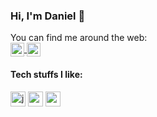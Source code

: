 ### Hi, I'm Daniel  👋


<p>
  You can find me around the web: <br>
  <a href="https://twitter.com/ftdgomez" target="blank">
    <img align="center" src="https://cdn.jsdelivr.net/npm/simple-icons@3.0.1/icons/twitter.svg" alt="Twitter ftdgomez" height="22px" width="22px" />
  </a>
  <a href="https://instagram.com/danielgomezlugo" target="blank">
    <img align="center" src="https://cdn.jsdelivr.net/npm/simple-icons@3.0.1/icons/instagram.svg" alt="Instagram ftdgomez" height="22px" width="22px" />
  </a>
</p>

#### Tech stuffs I like:
<p>
  <img src="https://konpa.github.io/devicon/devicon.git/icons/javascript/javascript-original.svg" alt="javascript" width="24px" height="24px"/>
  <img src="https://konpa.github.io/devicon/devicon.git/icons/css3/css3-original-wordmark.svg" alt="css3" width="24px" height="24px"/>
  <img src="https://konpa.github.io/devicon/devicon.git/icons/react/react-original-wordmark.svg" alt="react" width="24px" height="24px"/>
</p>

<!--
**ftdgomez/ftdgomez** is a ✨ _special_ ✨ repository because its `README.md` (this file) appears on your GitHub profile.

Here are some ideas to get you started:

- 🔭 I’m currently working on ...
- 🌱 I’m currently learning ...
- 👯 I’m looking to collaborate on ...
- 🤔 I’m looking for help with ...
- 💬 Ask me about ...
- 📫 How to reach me: ...
- 😄 Pronouns: ...
- ⚡ Fun fact: ...
-->
